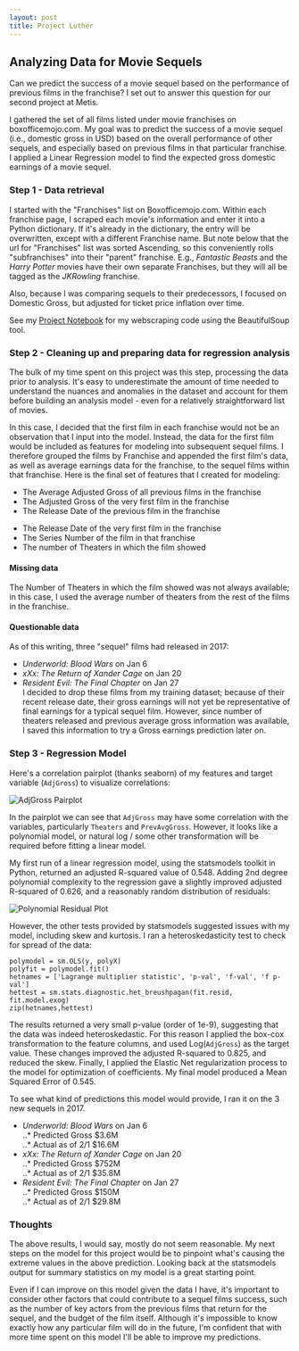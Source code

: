```yaml
---
layout: post
title: Project Luther
---
```

## Analyzing Data for Movie Sequels
Can we predict the success of a movie sequel based on the performance of previous films in the franchise? I set out to answer this question for our second project at Metis.  
  
I gathered the set of all films listed under movie franchises on boxofficemojo.com. My goal was to predict the success of a movie sequel (i.e., domestic gross in USD) based on the overall performance of other sequels, and especially based on previous films in that particular franchise. I applied a Linear Regression model to find the expected gross domestic earnings of a movie sequel.  
  
### Step 1 - Data retrieval
I started with the "Franchises" list on Boxofficemojo.com. Within each franchise page, I scraped each movie's information and enter it into a Python dictionary. If it's already in the dictionary, the entry will be overwritten, except with a different Franchise name. But note below that the url for "Franchises" list was sorted Ascending, so this conveniently rolls "subfranchises" into their "parent" franchise. E.g., _Fantastic Beasts_ and the _Harry Potter_ movies have their own separate Franchises, but they will all be tagged as the _JKRowling_ franchise.
  
Also, because I was comparing sequels to their predecessors, I focused on Domestic Gross, but adjusted for ticket price inflation over time.  
  
See my [Project Notebook](https://github.com/ptpro3/ptpro3.github.io/blob/master/Projects/Project2/Project2_Prashant.ipynb) for my webscraping code using the BeautifulSoup tool.  

### Step 2 - Cleaning up and preparing data for regression analysis
The bulk of my time spent on this project was this step, processing the data prior to analysis. It's easy to underestimate the amount of time needed to understand the nuances and anomalies in the dataset and account for them before building an analysis model - even for a relatively straightforward list of movies.  
  
In this case, I decided that the first film in each franchise would not be an observation that I input into the model. Instead, the data for the first film would be included as features for modeling into subsequent sequel films.  I therefore grouped the films by Franchise and appended the first film's data, as well as average earnings data for the franchise, to the sequel films within that franchise. Here is the final set of features that I created for modeling:  
+ The Average Adjusted Gross of all previous films in the franchise  
+ The Adjusted Gross of the very first film in the franchise  
+ The Release Date of the previous film in the franchise  
* The Release Date of the very first film in the franchise  
* The Series Number of the film in that franchise  
* The number of Theaters in which the film showed  

#### Missing data
The Number of Theaters in which the film showed was not always available; in this case, I used the average number of theaters from the rest of the films in the franchise.  
#### Questionable data
As of this writing, three "sequel" films had released in 2017:  
* _Underworld: Blood Wars_ on Jan 6
* _xXx: The Return of Xander Cage_ on Jan 20
* _Resident Evil: The Final Chapter_ on Jan 27  
I decided to drop these films from my training dataset; because of their recent release date, their gross earnings will not yet be representative of final earnings for a typical sequel film. However, since number of theaters released and previous average gross information was available, I saved this information to try a Gross earnings prediction later on.

### Step 3 - Regression Model
Here's a correlation pairplot (thanks seaborn) of my features and target variable (`AdjGross`) to visualize correlations:  
  
![AdjGross Pairplot]({{site.baseurl}}/Projects/Project2/reports/figures/project2_pairplot.png)
  
In the pairplot we can see that `AdjGross` may have some correlation with the variables, particularly `Theaters` and `PrevAvgGross`. However, it looks like a polynomial model, or natural log / some other transformation will be required before fitting a linear model.  
  
My first run of a linear regression model, using the statsmodels toolkit in Python, returned an adjusted R-squared value of 0.548. Adding 2nd degree polynomial complexity to the regression gave a slightly improved adjusted R-squared of 0.626, and a reasonably random distribution of residuals:  
  
![Polynomial Residual Plot]({{site.baseurl}}/Projects/Project2/reports/figures/poly_resid.png)
  
However, the other tests provided by statsmodels suggested issues with my model, including skew and kurtosis. I ran a heteroskedasticity test to check for spread of the data:  
```
polymodel = sm.OLS(y, polyX)
polyfit = polymodel.fit()
hetnames = ['Lagrange multiplier statistic', 'p-val', 'f-val', 'f p-val']
hettest = sm.stats.diagnostic.het_breushpagan(fit.resid, fit.model.exog)
zip(hetnames,hettest)
```
  
The results returned a very small p-value (order of 1e-9), suggesting that the data was indeed heteroskedastic. For this reason I applied the box-cox transformation to the feature columns, and used Log(`AdjGross`) as the target value. These changes improved the adjusted R-squared to 0.825, and reduced the skew. Finally, I applied the Elastic Net regularization process to the model for optimization of coefficients. My final model produced a Mean Squared Error of 0.545.  
  
To see what kind of predictions this model would provide, I ran it on the 3 new sequels in 2017.  
* _Underworld: Blood Wars_ on Jan 6  
..* Predicted Gross $3.6M  
..* Actual as of 2/1 $16.6M  
* _xXx: The Return of Xander Cage_ on Jan 20  
..* Predicted Gross $752M  
..* Actual as of 2/1 $35.8M  
* _Resident Evil: The Final Chapter_ on Jan 27  
..* Predicted Gross $150M  
..* Actual as of 2/1 $29.8M  

### Thoughts
The above results, I would say, mostly do not seem reasonable. My next steps on the model for this project would be to pinpoint what's causing the extreme values in the above prediction. Looking back at the statsmodels output for summary statistics on my model is a great starting point.  
  
Even if I can improve on this model given the data I have, it's important to consider other factors that could contribute to a sequel films success, such as the number of key actors from the previous films that return for the sequel, and the budget of the film itself. Although it's impossible to know exactly how any particular film will do in the future, I'm confident that with more time spent on this model I'll be able to improve my predictions.
